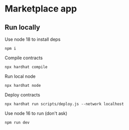 # Marketplace app

## Run locally

Use node 18 to install deps
```
npm i
```

Compile contracts
```
npx hardhat compile
```

Run local node
```
npx hardhat node
```

Deploy contracts
```
npx hardhat run scripts/deploy.js --network localhost
```

Use node 16 to run (don't ask)
```
npm run dev
```
